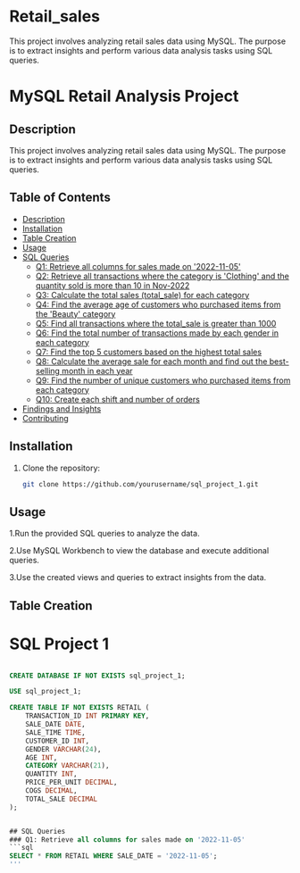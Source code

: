 # Retail_sales
This project involves analyzing retail sales data using MySQL. The purpose is to extract insights and perform various data analysis tasks using SQL queries.
# MySQL Retail Analysis Project

## Description
This project involves analyzing retail sales data using MySQL. The purpose is to extract insights and perform various data analysis tasks using SQL queries.

## Table of Contents
- [Description](#description)
- [Installation](#installation)
- [Table Creation](#table-creation)
- [Usage](#usage)
- [SQL Queries](#sql-queries)
  - [Q1: Retrieve all columns for sales made on '2022-11-05'](#q1-retrieve-all-columns-for-sales-made-on-2022-11-05)
  - [Q2: Retrieve all transactions where the category is 'Clothing' and the quantity sold is more than 10 in Nov-2022](#q2-retrieve-all-transactions-where-the-category-is-clothing-and-the-quantity-sold-is-more-than-10-in-nov-2022)
  - [Q3: Calculate the total sales (total_sale) for each category](#q3-calculate-the-total-sales-total_sale-for-each-category)
  - [Q4: Find the average age of customers who purchased items from the 'Beauty' category](#q4-find-the-average-age-of-customers-who-purchased-items-from-the-beauty-category)
  - [Q5: Find all transactions where the total_sale is greater than 1000](#q5-find-all-transactions-where-the-total_sale-is-greater-than-1000)
  - [Q6: Find the total number of transactions made by each gender in each category](#q6-find-the-total-number-of-transactions-made-by-each-gender-in-each-category)
  - [Q7: Find the top 5 customers based on the highest total sales](#q7-find-the-top-5-customers-based-on-the-highest-total-sales)
  - [Q8: Calculate the average sale for each month and find out the best-selling month in each year](#q8-calculate-the-average-sale-for-each-month-and-find-out-the-best-selling-month-in-each-year)
  - [Q9: Find the number of unique customers who purchased items from each category](#q9-find-the-number-of-unique-customers-who-purchased-items-from-each-category)
  - [Q10: Create each shift and number of orders](#q10-create-each-shift-and-number-of-orders)
- [Findings and Insights](#findings-and-insights)
- [Contributing](#contributing)


## Installation
1. Clone the repository:
   ```sh
   git clone https://github.com/yourusername/sql_project_1.git
## Usage
1.Run the provided SQL queries to analyze the data.

2.Use MySQL Workbench to view the database and execute additional queries.

3.Use the created views and queries to extract insights from the data.

## Table Creation
# SQL Project 1

```sql

CREATE DATABASE IF NOT EXISTS sql_project_1;

USE sql_project_1;

CREATE TABLE IF NOT EXISTS RETAIL (
    TRANSACTION_ID INT PRIMARY KEY,
    SALE_DATE DATE,
    SALE_TIME TIME,
    CUSTOMER_ID INT,
    GENDER VARCHAR(24),
    AGE INT,
    CATEGORY VARCHAR(21),
    QUANTITY INT,
    PRICE_PER_UNIT DECIMAL,
    COGS DECIMAL,            
    TOTAL_SALE DECIMAL 
);


## SQL Queries
### Q1: Retrieve all columns for sales made on '2022-11-05'
```sql
SELECT * FROM RETAIL WHERE SALE_DATE = '2022-11-05';
''' 
